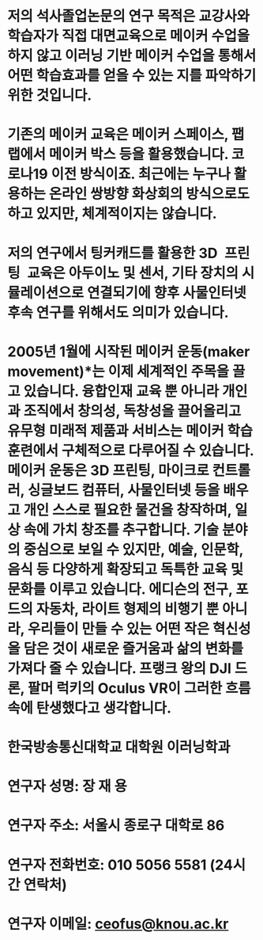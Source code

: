 # 저의 석사졸업논문의 연구 목적은 교강사와 학습자가 직접 대면교육으로 메이커 수업을 하지 않고 이러닝 기반 메이커 수업을 통해서 어떤 학습효과를 얻을 수 있는 지를 파악하기 위한 것입니다.

 
# 기존의 메이커 교육은 메이커 스페이스, 팹랩에서 메이커 박스 등을 활용했습니다. 코로나19 이전 방식이죠. 최근에는 누구나 활용하는 온라인 쌍방향 화상회의 방식으로도 하고 있지만, 체계적이지는 않습니다.


# 저의 연구에서 팅커캐드를 활용한 3D 프린팅 교육은 아두이노 및 센서, 기타 장치의 시뮬레이션으로 연결되기에 향후 사물인터넷 후속 연구를 위해서도 의미가 있습니다.

# 2005년 1월에 시작된 메이커 운동(maker movement)*는 이제 세계적인 주목을 끌고 있습니다. 융합인재 교육 뿐 아니라 개인과 조직에서 창의성, 독창성을 끌어올리고 유무형 미래적 제품과 서비스는 메이커 학습 훈련에서 구체적으로 다루어질 수 있습니다. 메이커 운동은 3D 프린팅, 마이크로 컨트롤러, 싱글보드 컴퓨터, 사물인터넷 등을 배우고 개인 스스로 필요한 물건을 창작하며, 일상 속에 가치 창조를 추구합니다. 기술 분야의 중심으로 보일 수 있지만, 예술, 인문학, 음식 등 다양하게 확장되고 독특한 교육 및 문화를 이루고 있습니다.  에디슨의 전구, 포드의 자동차, 라이트 형제의 비행기 뿐 아니라, 우리들이 만들 수 있는 어떤 작은 혁신성을 담은 것이 새로운 즐거움과 삶의 변화를 가져다 줄 수 있습니다. 프랭크 왕의 DJI 드론, 팔머 럭키의 Oculus VR이 그러한 흐름 속에 탄생했다고 생각합니다. 



# 한국방송통신대학교 대학원 이러닝학과
# 연구자 성명: 장 재 용
# 연구자 주소: 서울시 종로구 대학로 86
# 연구자 전화번호: 010 5056 5581 (24시간 연락처)
# 연구자 이메일: ceofus@knou.ac.kr
